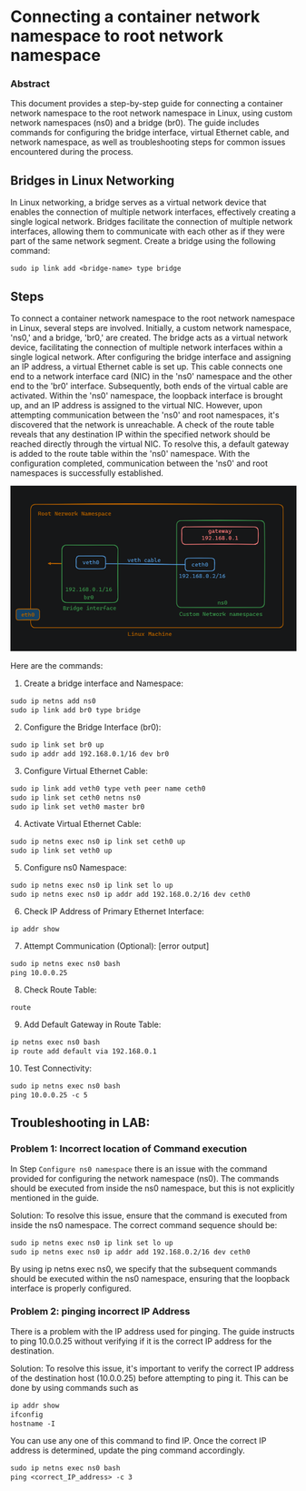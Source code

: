 # Connecting a container network namespace to root network namespace

### Abstract
This document provides a step-by-step guide for connecting a container network namespace to the root network namespace in Linux, using custom network namespaces (ns0) and a bridge (br0). The guide includes commands for configuring the bridge interface, virtual Ethernet cable, and network namespace, as well as troubleshooting steps for common issues encountered during the process.

## Bridges in Linux Networking

In Linux networking, a bridge serves as a virtual network device that enables the connection of multiple network interfaces, effectively creating a single logical network. Bridges facilitate the connection of multiple network interfaces, allowing them to communicate with each other as if they were part of the same network segment. Create a bridge using the following command:

```
sudo ip link add <bridge-name> type bridge
```


## Steps
To connect a container network namespace to the root network namespace in Linux, several steps are involved. Initially, a custom network namespace, 'ns0,' and a bridge, 'br0,' are created. The bridge acts as a virtual network device, facilitating the connection of multiple network interfaces within a single logical network. After configuring the bridge interface and assigning an IP address, a virtual Ethernet cable is set up. This cable connects one end to a network interface card (NIC) in the 'ns0' namespace and the other end to the 'br0' interface. Subsequently, both ends of the virtual cable are activated. Within the 'ns0' namespace, the loopback interface is brought up, and an IP address is assigned to the virtual NIC. However, upon attempting communication between the 'ns0' and root namespaces, it's discovered that the network is unreachable. A check of the route table reveals that any destination IP within the specified network should be reached directly through the virtual NIC. To resolve this, a default gateway is added to the route table within the 'ns0' namespace. With the configuration completed, communication between the 'ns0' and root namespaces is successfully established.


![alt text](./images/image-lab3.png)


Here are the commands:

1. Create a bridge interface and Namespace:
```
sudo ip netns add ns0
sudo ip link add br0 type bridge
```

2. Configure the Bridge Interface (br0):
```
sudo ip link set br0 up
sudo ip addr add 192.168.0.1/16 dev br0
```

3. Configure Virtual Ethernet Cable:
```
sudo ip link add veth0 type veth peer name ceth0
sudo ip link set ceth0 netns ns0
sudo ip link set veth0 master br0
```

4. Activate Virtual Ethernet Cable:
```
sudo ip netns exec ns0 ip link set ceth0 up
sudo ip link set veth0 up
```


5. Configure ns0 Namespace:
```
sudo ip netns exec ns0 ip link set lo up
sudo ip netns exec ns0 ip addr add 192.168.0.2/16 dev ceth0
```

6. Check IP Address of Primary Ethernet Interface:
```
ip addr show
```

7. Attempt Communication (Optional): [error output]
```
sudo ip netns exec ns0 bash
ping 10.0.0.25
```

8. Check Route Table:
```
route
```

9. Add Default Gateway in Route Table:
```
ip netns exec ns0 bash
ip route add default via 192.168.0.1
```

10. Test Connectivity:
```
sudo ip netns exec ns0 bash
ping 10.0.0.25 -c 5
```



## Troubleshooting in LAB:

### Problem 1: Incorrect location of Command execution 
In Step `Configure ns0 namespace` there is an issue with the command provided for configuring the network namespace (ns0). The commands should be executed from inside the ns0 namespace, but this is not explicitly mentioned in the guide.

Solution:
To resolve this issue, ensure that the command is executed from inside the ns0 namespace. The correct command sequence should be:
```
sudo ip netns exec ns0 ip link set lo up
sudo ip netns exec ns0 ip addr add 192.168.0.2/16 dev ceth0
```
By using ip netns exec ns0, we specify that the subsequent commands should be executed within the ns0 namespace, ensuring that the loopback interface is properly configured.


### Problem 2: pinging incorrect IP Address
There is a problem with the IP address used for pinging. The guide instructs to ping 10.0.0.25 without verifying if it is the correct IP address for the destination.

Solution:
To resolve this issue, it's important to verify the correct IP address of the destination host (10.0.0.25) before attempting to ping it. This can be done by using commands such as 

```
ip addr show
ifconfig
hostname -I
```
You can use any one of this command to find IP. Once the correct IP address is determined, update the ping command accordingly.

```
sudo ip netns exec ns0 bash
ping <correct_IP_address> -c 3
```
